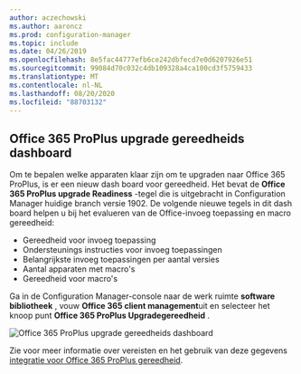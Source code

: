 ```yaml
---
author: aczechowski
ms.author: aaroncz
ms.prod: configuration-manager
ms.topic: include
ms.date: 04/26/2019
ms.openlocfilehash: 8e5fac44777efb6ce242dbfecd7e0d6207926e51
ms.sourcegitcommit: 99084d70c032c4db109328a4ca100cd3f5759433
ms.translationtype: MT
ms.contentlocale: nl-NL
ms.lasthandoff: 08/20/2020
ms.locfileid: "88703132"
---
```

## <a name="office-365-proplus-upgrade-readiness-dashboard"></a><a name="bkmk_o365"></a> Office 365 ProPlus upgrade gereedheids dashboard

<!--4021125-->
Om te bepalen welke apparaten klaar zijn om te upgraden naar Office 365 ProPlus, is er een nieuw dash board voor gereedheid. Het bevat de **Office 365 ProPlus upgrade Readiness** -tegel die is uitgebracht in Configuration Manager huidige branch versie 1902. De volgende nieuwe tegels in dit dash board helpen u bij het evalueren van de Office-invoeg toepassing en macro gereedheid:

- Gereedheid voor invoeg toepassing
- Ondersteunings instructies voor invoeg toepassingen
- Belangrijkste invoeg toepassingen per aantal versies
- Aantal apparaten met macro's
- Gereedheid voor macro's

Ga in de Configuration Manager-console naar de werk ruimte **software bibliotheek** , vouw **Office 365 client management**uit en selecteer het knoop punt **Office 365 ProPlus Upgradegereedheid** .

![Office 365 ProPlus upgrade gereedheids dashboard](../../media/4021125-o365-dashboard.png)

Zie voor meer informatie over vereisten en het gebruik van deze gegevens [integratie voor Office 365 ProPlus gereedheid](/sccm/sum/deploy-use/office-365-dashboard#bkmk_o365_readiness).